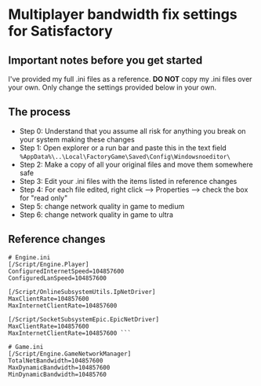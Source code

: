 # Multiplayer bandwidth fix settings for Satisfactory

## Important notes before you get started
I've provided my full .ini files as a reference. __**DO NOT**__ copy my .ini files over your own. Only change the settings provided below in your own.

## The process
* Step 0: Understand that you assume all risk for anything you break on your system making these changes
* Step 1: Open explorer or a run bar and paste this in the text field `%AppData%\..\Local\FactoryGame\Saved\Config\Windowsnoeditor\`
* Step 2: Make a copy of all your original files and move them somewhere safe
* Step 3: Edit your .ini files with the items listed in reference changes
* Step 4: For each file edited, right click --> Properties --> check the box for "read only"
* Step 5: change network quality in game to medium
* Step 6: change network quality in game to ultra

## Reference changes
```
# Engine.ini
[/Script/Engine.Player]
ConfiguredInternetSpeed=104857600
ConfiguredLanSpeed=104857600

[/Script/OnlineSubsystemUtils.IpNetDriver]
MaxClientRate=104857600
MaxInternetClientRate=104857600

[/Script/SocketSubsystemEpic.EpicNetDriver]
MaxClientRate=104857600
MaxInternetClientRate=104857600 ```

# Game.ini
[/Script/Engine.GameNetworkManager]
TotalNetBandwidth=104857600
MaxDynamicBandwidth=104857600
MinDynamicBandwidth=10485760
```

